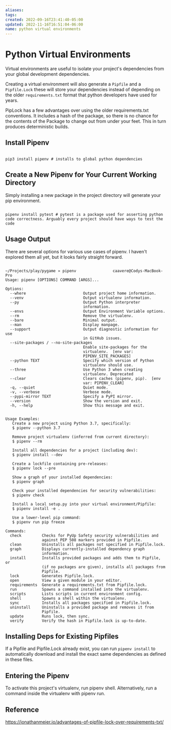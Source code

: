 ```yaml
---
aliases: 
tags: 
created: 2022-09-16T23:41:40-05:00
updated: 2022-11-16T16:51:04-06:00
name: python virtual environments
---
```

# Python Virtual Environments

Virtual environments are useful to isolate your project's dependencies from your global development dependencies.

Creating a virtual environment will also generate a `Pipfile` and a `Pipfile.Lock` these will store your dependencies instead of depending on the older `requirements.txt` format that python developers have used for years.

PipLock has a few advantages over using the older requirements.txt conventions.
It includes a hash of the package, so there is no chance for the contents of the Package to change out from under your feet.  This in turn produces deterministic builds.

## Install Pipenv
```shell

pip3 install pipenv # installs to global python dependencies
```

## Create a New Pipenv for Your Current Working Directory
Simply installing a new package in the project directory will generate your pip environment.
```shell

pipenv install pytest # pytest is a package used for asserting python code correctness. Arguably every project should have ways to test the code
```

## Usage Output
There are several options for various use cases of pipenv.  I haven't explored them all yet, but it looks fairly straight forward.
```shell

~/Projects/play/pygame » pipenv                caavere@Codys-MacBook-Pro
Usage: pipenv [OPTIONS] COMMAND [ARGS]...

Options:
  --where                         Output project home information.
  --venv                          Output virtualenv information.
  --py                            Output Python interpreter
                                  information.
  --envs                          Output Environment Variable options.
  --rm                            Remove the virtualenv.
  --bare                          Minimal output.
  --man                           Display manpage.
  --support                       Output diagnostic information for use
                                  in GitHub issues.
  --site-packages / --no-site-packages
                                  Enable site-packages for the
                                  virtualenv.  [env var:
                                  PIPENV_SITE_PACKAGES]
  --python TEXT                   Specify which version of Python
                                  virtualenv should use.
  --three                         Use Python 3 when creating
                                  virtualenv. Deprecated
  --clear                         Clears caches (pipenv, pip).  [env
                                  var: PIPENV_CLEAR]
  -q, --quiet                     Quiet mode.
  -v, --verbose                   Verbose mode.
  --pypi-mirror TEXT              Specify a PyPI mirror.
  --version                       Show the version and exit.
  -h, --help                      Show this message and exit.


Usage Examples:
   Create a new project using Python 3.7, specifically:
   $ pipenv --python 3.7

   Remove project virtualenv (inferred from current directory):
   $ pipenv --rm

   Install all dependencies for a project (including dev):
   $ pipenv install --dev

   Create a lockfile containing pre-releases:
   $ pipenv lock --pre

   Show a graph of your installed dependencies:
   $ pipenv graph

   Check your installed dependencies for security vulnerabilities:
   $ pipenv check

   Install a local setup.py into your virtual environment/Pipfile:
   $ pipenv install -e .

   Use a lower-level pip command:
   $ pipenv run pip freeze

Commands:
  check         Checks for PyUp Safety security vulnerabilities and
                against PEP 508 markers provided in Pipfile.
  clean         Uninstalls all packages not specified in Pipfile.lock.
  graph         Displays currently-installed dependency graph
                information.
  install       Installs provided packages and adds them to Pipfile, or
                (if no packages are given), installs all packages from
                Pipfile.
  lock          Generates Pipfile.lock.
  open          View a given module in your editor.
  requirements  Generate a requirements.txt from Pipfile.lock.
  run           Spawns a command installed into the virtualenv.
  scripts       Lists scripts in current environment config.
  shell         Spawns a shell within the virtualenv.
  sync          Installs all packages specified in Pipfile.lock.
  uninstall     Uninstalls a provided package and removes it from
                Pipfile.
  update        Runs lock, then sync.
  verify        Verify the hash in Pipfile.lock is up-to-date.
```

## Installing Deps for Existing Pipfiles

If a Pipfile and Pipfile.Lock already exist, you can run `pipenv install` to automatically download and install the exact same dependencies as defined in these files.

## Entering the Pipenv

To activate this project's virtualenv, run pipenv shell.
Alternatively, run a command inside the virtualenv with pipenv run.

## Reference
https://jonathanmeier.io/advantages-of-pipfile-lock-over-requirements-txt/
